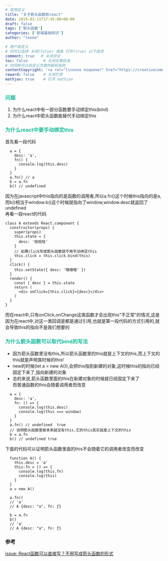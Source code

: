 ```yaml
---
# 常用定义
title: "关于箭头函数和react"
date: 2019-03-11T17:45:00+08:00
draft: false
tags: ['箭头函数']
categories: ['前端基础知识']
author: "leone"

# 用户自定义
# 你可以选择 关闭(false) 或者 打开(true) 以下选项
comment: true   # 关闭评论
toc: false       # 关闭文章目录
# 你同样可以自定义文章的版权规则
contentCopyright: '<a rel="license noopener" href="https://creativecommons.org/licenses/by-nc-nd/4.0/" target="_blank">CC BY-NC-ND 4.0</a>'
reward: false	 # 关闭打赏
mathjax: true    # 打开 mathjax
---
```

### <font color=#1abc9c>问题</font>
1. 为什么react中有一部分函数要手动绑定this(bind)
2. 为什么react中箭头函数能替代手动绑定this

### <font color=#1abc9c>为什么react中要手动绑定this</font>

首先看一段代码

```
  a = {
    desc: 'a', 
    fn() {
      console.log(this.desc)
    }
  }
  a.fn() // a
  b = a.fn
  b() // undefined
```
因为在javascript中this指向的是函数的调用者,所以a.fn()这个时候this指向的是a,而b()相当于window.b()这个时候就指向了window,window.desc就返回了undefined   
再看一段react的代码

```
class A extends React.component {
  constructor(props) {
    super(props)
    this.state = {
      desc: '哈哈哈'
    }
    // 如果click写成箭头函数就不用手动绑定this
    this.click = this.click.bind(this)
  }
  click() {
    this.setState({ desc: '哦哦哦' })
  }
  render() {
    const { desc } = this.state
    return (
      <div onClick={this.click}>{desc}</div>
    )
  }
}
```

而在react中,只有onClick,onChange这类函数才会出现this"不正常"的情况,这是因为在react中,对这一类回调是都是通过引用,也就是第一段代码的方式引用的,就会导致this的指向不是我们想要的
### <font color=#1abc9c>为什么箭头函数可以取代bind的写法</font>
+ 因为箭头函数里没有this,所以箭头函数里的this就是上下文的this,而上下文的this就是声明类时候的this!  
+ new的时候(let a = new A()),会把this指到新建的对象,这时候this的指向已经固定下来了,指向新建的对象  
+ 总的来说,箭头函数里面的this在新建对象的时候就已经固定下来了  
而普通函数的this会随着调用者而改变

```
  a = {
    desc: 'a', 
    fn: () => {
      console.log(this.desc)
      console.log(this === window)
    }
  }
  a.fn() // undefined  true
  // 说明箭头函数里面本来就没有this,它的this其实就是上下文的this
  b = a.fn
  b() // undefined true
```
下面的代码可以证明箭头函数里面的this不会随着它的调用者改变而改变
```
  function A() {
    this.desc = 'a'
    this.fn = () => {
      console.log(this.fn)
      console.log(this)
    }
  }
  a = new A()

  a.fn()
  // 'a' 
  // A {desc: "a", fn: ƒ}

  b = a.fn
  b()
  // 'a'
  // A {desc: "a", fn: ƒ}
```
### 参考
[issue: React函数可以直接写？不用写成箭头函数的形式](https://github.com/umijs/umi/issues/1496)